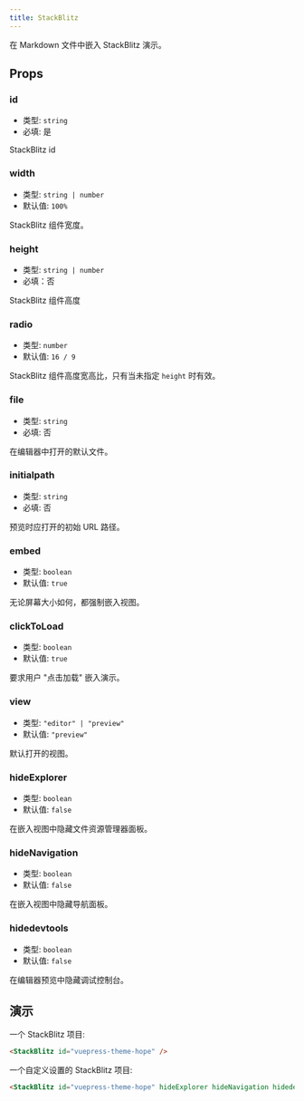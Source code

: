 ```yaml
---
title: StackBlitz
---
```


在 Markdown 文件中嵌入 StackBlitz 演示。

<!-- more -->

## Props

### id

- 类型: `string`
- 必填: 是

StackBlitz id

### width

- 类型: `string | number`
- 默认值: `100%`

StackBlitz 组件宽度。

### height

- 类型: `string | number`
- 必填：否

StackBlitz 组件高度

### radio

- 类型: `number`
- 默认值: `16 / 9`

StackBlitz 组件高度宽高比，只有当未指定 `height` 时有效。

### file

- 类型: `string`
- 必填: 否

在编辑器中打开的默认文件。

### initialpath

- 类型: `string`
- 必填: 否

预览时应打开的初始 URL 路径。

### embed

- 类型: `boolean`
- 默认值: `true`

无论屏幕大小如何，都强制嵌入视图。

### clickToLoad

- 类型: `boolean`
- 默认值: `true`

要求用户 "点击加载" 嵌入演示。

### view

- 类型: `"editor" | "preview"`
- 默认值: `"preview"`

默认打开的视图。

### hideExplorer

- 类型: `boolean`
- 默认值: `false`

在嵌入视图中隐藏文件资源管理器面板。

### hideNavigation

- 类型: `boolean`
- 默认值: `false`

在嵌入视图中隐藏导航面板。

### hidedevtools

- 类型: `boolean`
- 默认值: `false`

在编辑器预览中隐藏调试控制台。

## 演示

一个 StackBlitz 项目:

<StackBlitz id="vuepress-theme-hope" />

```md
<StackBlitz id="vuepress-theme-hope" />
```

一个自定义设置的 StackBlitz 项目:

<StackBlitz id="vuepress-theme-hope" hideExplorer hideNavigation hidedevtools />

```md
<StackBlitz id="vuepress-theme-hope" hideExplorer hideNavigation hidedevtools />
```
